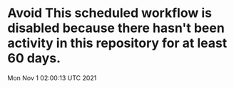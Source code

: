 # Avoid This scheduled workflow is disabled because there hasn't been activity in this repository for at least 60 days.
Mon Nov  1 02:00:13 UTC 2021
